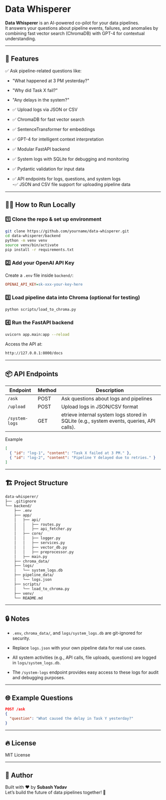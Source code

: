 # Data Whisperer

**Data Whisperer** is an AI-powered co-pilot for your data pipelines.  
It answers your questions about pipeline events, failures, and anomalies by combining fast vector search (ChromaDB) with GPT-4 for contextual understanding.

---

## 🚀 Features

✅ Ask pipeline-related questions like:
- "What happened at 3 PM yesterday?"
- "Why did Task X fail?"
- "Any delays in the system?"

- ✅ Upload logs via JSON or CSV  
- ✅ ChromaDB for fast vector search  
- ✅ SentenceTransformer for embeddings  
- ✅ GPT-4 for intelligent context interpretation  
- ✅ Modular FastAPI backend  
- ✅ System logs with SQLite for debugging and monitoring  
- ✅ Pydantic validation for input data  
- ✅ API endpoints for logs, questions, and system logs  
-✅ JSON and CSV file support for uploading pipeline data

---

## 🧑‍💻 How to Run Locally

### 1️⃣ Clone the repo & set up environment

```bash
git clone https://github.com/yourname/data-whisperer.git
cd data-whisperer/backend
python -m venv venv
source venv/bin/activate
pip install -r requirements.txt

```


### 2️⃣ Add your OpenAI API Key

Create a `.env` file inside `backend/`:

```ini
OPENAI_API_KEY=sk-xxx-your-key-here
```

### 3️⃣ Load pipeline data into Chroma (optional for testing)

```bash
python scripts/load_to_chroma.py
```

### 4️⃣ Run the FastAPI backend

```bash
uvicorn app.main:app --reload
```

Access the API at:

```bash
http://127.0.0.1:8000/docs
```

---

## 📦 API Endpoints

| Endpoint       | Method | Description                                                                                           |
|----------------|--------|-------------------------------------------------------------------------------------------------------|
| `/ask`         | POST   | Ask questions about logs and pipelines                                                                |
| `/upload`      | POST   | Upload logs in JSON/CSV format                                                                        |
| `/system-logs` | GET    | etrieve internal system logs stored in SQLite (e.g., system events, queries, API calls).              |

Example
```json
[
  { "id": "log-1", "content": "Task X failed at 3 PM." },
  { "id": "log-2", "content": "Pipeline Y delayed due to retries." }
]

```
---

## 🏗️ Project Structure

```bash
data-whisperer/
├── .gitignore
└── backend/
    ├── .env
    ├── app/
    │   ├── api/
    │   │   ├── routes.py
    │   │   ├── api_fetcher.py
    │   ├── core/
    │   │   ├── logger.py
    │   │   ├── services.py
    │   │   ├── vector_db.py
    │   │   ├── preprocessor.py
    │   ├── main.py
    ├── chroma_data/
    ├── logs/
    │   └── system_logs.db
    ├── pipeline_data/
    │   └── logs.json
    ├── scripts/
    │   └── load_to_chroma.py
    ├── venv/
    └── README.md
```

---

## 🔒 Notes

- `.env`, `chroma_data/`, and `logs/system_logs.db` are git-ignored for security.

- Replace `logs.json` with your own pipeline data for real use cases.

- All system activities (e.g., API calls, file uploads, questions) are logged in `logs/system_logs.db`.

- The `/system-logs` endpoint provides easy access to these logs for audit and debugging purposes.

---
## 🌐 Example Questions

```json
POST /ask
{
  "question": "What caused the delay in Task Y yesterday?"
}

```
---

## 🔥 License

MIT License

---

## 👑 Author

Built with ❤️ by **Subash Yadav**  
Let’s build the future of data pipelines together! 🚀
